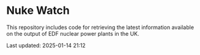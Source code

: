 # Nuke Watch

This repository includes code for retrieving the latest information available on the output of EDF nuclear power plants in the UK.

Last updated: 2025-01-14 21:12